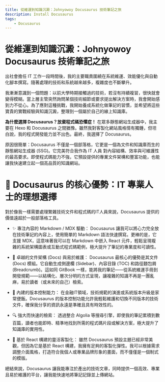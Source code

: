 ```yaml
---
title: 從維運到知識沉澱：Johnyowoy Docusaurus 技術筆記之旅
description: Install Docusaurus
tags:
    - Docusaurus
---
```

# 從維運到知識沉澱：Johnyowoy Docusaurus 技術筆記之旅
出社會擔任 IT 工作一段時間後，我的主要職責圍繞在系統維運、效能優化與自動化腳本撰寫。隨著處理的技術和系統越來越多，複雜度也不斷攀升。

我漸漸意識到一個問題：以前大學時期接觸過的技術，若沒有持續複習，很快就會變得模糊。當上層主管突然詢問某個技術細節或要求提出解決方案時，我會開始感到力不從心。為了應對這種挑戰，我開始養成系統化做筆記的習慣，並希望將這些寶貴的實戰經驗與知識沉澱，整理到一個屬於自己的線上知識庫。

<b>為什麼選擇 Docusaurus？放棄程式碼恐懼症！</b>
在眾多靜態網站生成器中，我主要在 Hexo 和 Docusaurus 之間猶豫。雖然我對客製化網站風格情有獨鍾，但坦白說，我的程式開發能力並不出色。最終，我選擇了 Docusaurus。

原因很簡單：Docusaurus 不僅是一個部落格，它更是一個為文件和知識庫而生的靜態網站生成器 (SSG)。它完美符合我作為 IT 人員 對內容結構、效率與可維護性的最高要求。即使程式碼能力不強，它預設提供的專業文件架構和豐富功能，也能讓我快速建立起一個高品質的知識網站。

# 🚀 Docusaurus 的核心優勢：IT 專業人士的理想選擇
對於像我一樣需要處理繁雜技術文件和程式碼的IT人員來說，Docusaurus 提供的價值遠超於一般部落格工具。

* ✨ 專注內容的 Markdown / MDX 驅動： Docusaurus 讓我可以將心力完全放在技術筆記的內容上，使用簡單的 Markdown 語法快速撰寫。更棒的是，它支援 MDX，這意味著我可以在 Markdown 中嵌入 React 元件，輕鬆呈現複雜的系統架構圖表或互動式程式碼範例，極大提升了筆記的專業度和可讀性。

* 📘 卓越的文件架構 (Docs) 與易於維護： Docusaurus 最核心的優勢是其文件 (Docs) 模組。它自動生成側邊欄 (Sidebar)、內容目錄 (TOC) 和路徑麵包屑 (Breadcrumb)。這如同 GitBook 一樣，能將我的筆記——從系統維運手冊到開發規範——以結構化、層次分明的方式呈現，讓複雜的知識不再是一團亂麻，易於讀者（或未來的自己）檢索。

* 🔄 內建的版本控制能力： 在金融IT領域，技術規範的演進或系統版本升級是家常便飯。Docusaurus 的版本控制功能允許我輕鬆維護和切換不同版本的技術文件，確保我分享的資訊永遠是準確且具有時效性的。

* 🔍 強大而快速的檢索： 透過整合 Algolia 等搜尋引擎，即使我的筆記累積到數百篇，讀者也能即時、精準地找到所需的程式碼片段或解決方案，極大提升了知識庫的實用性。

* 🎨 基於 React 構建的靈活客製化： 雖然 Docusaurus 預設主題已經非常美觀，但因為它是基於 React 構建，我擁有足夠的客製化彈性。我可以根據需求調整介面風格，打造符合我個人或專業品牌形象的畫面，而不僅僅是一個制式的模版。

總結來說，Docusaurus 讓我能專注於產出的技術文章，同時提供一個高效、專業且易於維護的平台，讓我能快速地將筆記記錄並上傳網站。